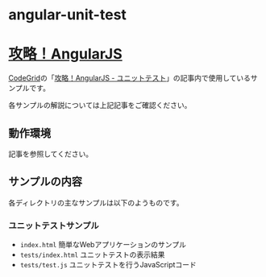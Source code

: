 angular-unit-test
=======================
# [攻略！AngularJS](https://app.codegrid.net/series/angularjs)

[CodeGrid](http://www.codegrid.net/)の「[攻略！AngularJS - ユニットテスト](https://app.codegrid.net/entry/angularjs-11)」の記事内で使用しているサンプルです。

各サンプルの解説については上記記事をご確認ください。

## 動作環境

記事を参照してください。

## サンプルの内容

各ディレクトリの主なサンプルは以下のようものです。

### ユニットテストサンプル

- `index.html` 簡単なWebアプリケーションのサンプル
- `tests/index.html` ユニットテストの表示結果
- `tests/test.js` ユニットテストを行うJavaScriptコード
